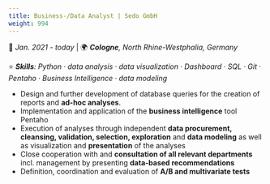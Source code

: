 ```yaml
---
title: Business-/Data Analyst | Sedo GmbH
weight: 994
---
```


📅 *Jan. 2021 - today* | 🌍 ***Cologne**, North Rhine-Westphalia, Germany*

⭐ ***Skills**: Python · data analysis · data visualization · Dashboard · SQL · Git · Pentaho · Business Intelligence · data modeling*

- Design and further development of database queries for the creation of reports and **ad-hoc analyses**.
- Implementation and application of the **business intelligence** tool Pentaho 
- Execution of analyses through independent **data procurement, cleansing, validation, selection, exploration** and **data modeling** as well as visualization and **presentation** of the analyses
- Close cooperation with and **consultation of all relevant departments** incl. management by presenting **data-based recommendations**
- Definition, coordination and evaluation of **A/B and multivariate tests**